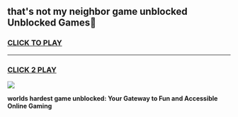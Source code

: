 
## that's not my neighbor game unblocked Unblocked Games👋
<h3>
<a href="https://premium.freeplayer.one?title=that's_not_my_neighbor_game_unblocked&ref=16F">CLICK TO PLAY</a></h3>
<hr>

<h3>
<a href="https://premium.freeplayer.one?title=that's_not_my_neighbor_game_unblocked&ref=16F">CLICK 2 PLAY</a>
  
</h3>

<a href="https://premium.freeplayer.one?title=that's_not_my_neighbor_game_unblocked&ref=16F/"><img src="https://clearcache.store/games.png"></a>


**worlds hardest game unblocked: Your Gateway to Fun and Accessible Online Gaming**
